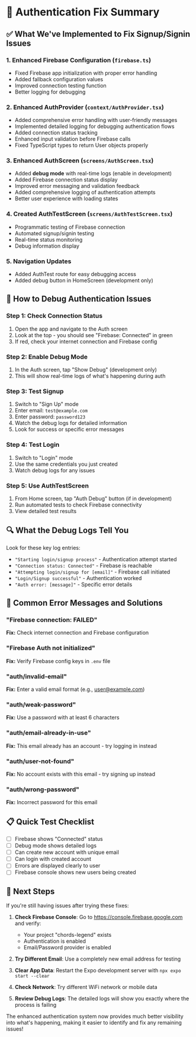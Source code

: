 # 🔧 Authentication Fix Summary

## ✅ What We've Implemented to Fix Signup/Signin Issues

### 1. **Enhanced Firebase Configuration** (`firebase.ts`)

- Fixed Firebase app initialization with proper error handling
- Added fallback configuration values
- Improved connection testing function
- Better logging for debugging

### 2. **Enhanced AuthProvider** (`context/AuthProvider.tsx`)

- Added comprehensive error handling with user-friendly messages
- Implemented detailed logging for debugging authentication flows
- Added connection status tracking
- Enhanced input validation before Firebase calls
- Fixed TypeScript types to return User objects properly

### 3. **Enhanced AuthScreen** (`screens/AuthScreen.tsx`)

- Added **debug mode** with real-time logs (enable in development)
- Added Firebase connection status display
- Improved error messaging and validation feedback
- Added comprehensive logging of authentication attempts
- Better user experience with loading states

### 4. **Created AuthTestScreen** (`screens/AuthTestScreen.tsx`)

- Programmatic testing of Firebase connection
- Automated signup/signin testing
- Real-time status monitoring
- Debug information display

### 5. **Navigation Updates**

- Added AuthTest route for easy debugging access
- Added debug button in HomeScreen (development only)

## 🐛 How to Debug Authentication Issues

### Step 1: Check Connection Status

1. Open the app and navigate to the Auth screen
2. Look at the top - you should see "Firebase: Connected" in green
3. If red, check your internet connection and Firebase config

### Step 2: Enable Debug Mode

1. In the Auth screen, tap "Show Debug" (development only)
2. This will show real-time logs of what's happening during auth

### Step 3: Test Signup

1. Switch to "Sign Up" mode
2. Enter email: `test@example.com`
3. Enter password: `password123`
4. Watch the debug logs for detailed information
5. Look for success or specific error messages

### Step 4: Test Login

1. Switch to "Login" mode
2. Use the same credentials you just created
3. Watch debug logs for any issues

### Step 5: Use AuthTestScreen

1. From Home screen, tap "Auth Debug" button (if in development)
2. Run automated tests to check Firebase connectivity
3. View detailed test results

## 🔍 What the Debug Logs Tell You

Look for these key log entries:

- `"Starting login/signup process"` - Authentication attempt started
- `"Connection status: Connected"` - Firebase is reachable
- `"Attempting login/signup for [email]"` - Firebase call initiated
- `"Login/Signup successful"` - Authentication worked
- `"Auth error: [message]"` - Specific error details

## 🚨 Common Error Messages and Solutions

### "Firebase connection: FAILED"

**Fix:** Check internet connection and Firebase configuration

### "Firebase Auth not initialized"

**Fix:** Verify Firebase config keys in `.env` file

### "auth/invalid-email"

**Fix:** Enter a valid email format (e.g., user@example.com)

### "auth/weak-password"

**Fix:** Use a password with at least 6 characters

### "auth/email-already-in-use"

**Fix:** This email already has an account - try logging in instead

### "auth/user-not-found"

**Fix:** No account exists with this email - try signing up instead

### "auth/wrong-password"

**Fix:** Incorrect password for this email

## 📋 Quick Test Checklist

- [ ] Firebase shows "Connected" status
- [ ] Debug mode shows detailed logs
- [ ] Can create new account with unique email
- [ ] Can login with created account
- [ ] Errors are displayed clearly to user
- [ ] Firebase console shows new users being created

## 🎯 Next Steps

If you're still having issues after trying these fixes:

1. **Check Firebase Console**: Go to https://console.firebase.google.com and verify:

   - Your project "chords-legend" exists
   - Authentication is enabled
   - Email/Password provider is enabled

2. **Try Different Email**: Use a completely new email address for testing

3. **Clear App Data**: Restart the Expo development server with `npx expo start --clear`

4. **Check Network**: Try different WiFi network or mobile data

5. **Review Debug Logs**: The detailed logs will show you exactly where the process is failing

The enhanced authentication system now provides much better visibility into what's happening, making it easier to identify and fix any remaining issues!
